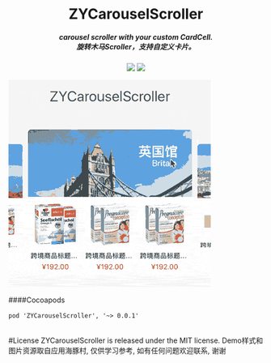 <h1 align="center">
ZYCarouselScroller
<h5 align="center", style="color, #666">
carousel scroller with your custom CardCell.   
<br>
旋转木马Scroller，支持自定义卡片。     
</h5>
</h1>
<p align="center">
<img src="https://img.shields.io/badge/pod-0.0.1-blue.svg" />
<img src="https://img.shields.io/badge/license-MIT-brightgreen.svg" />
</p>

![showcase](https://raw.githubusercontent.com/liuzhiyi1992/MyStore/master/ZYCarouselScroller/%E6%9C%AA%E6%A0%87%E9%A2%98-4.gif)
<br>

####Cocoapods   
```
pod 'ZYCarouselScroller', '~> 0.0.1'
```

<br>
#License  
ZYCarouselScroller is released under the MIT license.  
Demo样式和图片资源取自应用海豚村, 仅供学习参考, 如有任何问题欢迎联系, 谢谢
